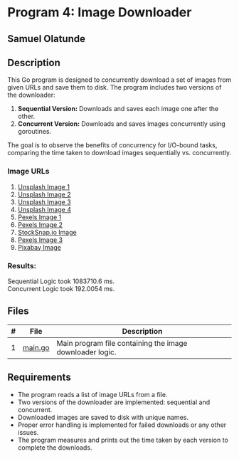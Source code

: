 # Program 4: Image Downloader
## Samuel Olatunde

## Description

This Go program is designed to concurrently download a set of images from given URLs and save them to disk. The program includes two versions of the downloader:

1. **Sequential Version:** Downloads and saves each image one after the other.
2. **Concurrent Version:** Downloads and saves images concurrently using goroutines.

The goal is to observe the benefits of concurrency for I/O-bound tasks, comparing the time taken to download images sequentially vs. concurrently.

### Image URLs

1. [Unsplash Image 1](https://unsplash.com/photos/hvdnff_bieQ/download?ixid=M3wxMjA3fDB8MXx0b3BpY3x8NnNNVmpUTFNrZVF8fHx8fDJ8fDE2OTg5MDc1MDh8&w=640)
2. [Unsplash Image 2](https://unsplash.com/photos/HQaZKCDaax0/download?ixid=M3wxMjA3fDB8MXx0b3BpY3x8NnNNVmpUTFNrZVF8fHx8fDJ8fDE2OTg5MDc1MDh8&w=640)
3. [Unsplash Image 3](https://images.unsplash.com/photo-1698778573682-346d219402b5?ixlib=rb-4.0.3&q=85&fm=jpg&crop=entropy&cs=srgb&w=640)
4. [Unsplash Image 4](https://unsplash.com/photos/Bs2jGUWu4f8/download?ixid=M3wxMjA3fDB8MXx0b3BpY3x8NnNNVmpUTFNrZVF8fHx8fDJ8fDE2OTg5MDc1MDh8&w=640)
5. [Pexels Image 1](https://images.unsplash.com/photo-1590068561151-2aa0b87cda13?q=80&w=1887&auto=format&fit=crop&ixlib=rb-4.0.3&ixid=M3wxMjA3fDB8MHxwaG90by1wYWdlfHx8fGVufDB8fHx8fA%3D%3D)
6. [Pexels Image 2](https://images.unsplash.com/photo-1610035974356-3e9f2c818347?q=80&w=1935&auto=format&fit=crop&ixlib=rb-4.0.3&ixid=M3wxMjA3fDB8MHxwaG90by1wYWdlfHx8fGVufDB8fHx8fA%3D%3D)
7. [StockSnap.io Image](https://cdn.stocksnap.io/img-thumbs/960w/people-man_2W0L5IENXQ.jpg)
8. [Pexels Image 3](https://images.pexels.com/photos/751696/pexels-photo-751696.jpeg?auto=compress&cs=tinysrgb&w=1260&h=750&dpr=1)
9. [Pixabay Image](https://cdn.pixabay.com/photo/2017/05/11/12/35/girl-2304038_1280.jpg)

### Results:
Sequential Logic took 1083710.6 ms.  
Concurrent Logic took 192.0054 ms.

## Files

|   #   | File                  | Description                                              |
| :---: | --------------------- | -------------------------------------------------------- |
|   1   | [main.go](https://github.com/SamOlatunde/4143-PLC/blob/main/Assignments/P04/main.go)             | Main program file containing the image downloader logic. |

## Requirements

- The program reads a list of image URLs from a file.
- Two versions of the downloader are implemented: sequential and concurrent.
- Downloaded images are saved to disk with unique names.
- Proper error handling is implemented for failed downloads or any other issues.
- The program measures and prints out the time taken by each version to complete the downloads.
